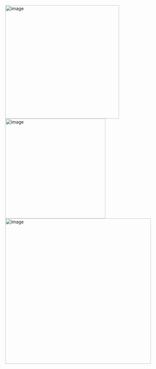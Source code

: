 <img width="360" alt="image" src="https://user-images.githubusercontent.com/76520477/167863923-40407460-4949-4bad-be4d-06d2aaaae418.png">

 
<img width="317" alt="image" src="https://user-images.githubusercontent.com/76520477/167863973-7b24bfda-741a-4290-acd2-5acc540745b7.png">



<img width="461" alt="image" src="https://user-images.githubusercontent.com/76520477/167864030-abfeff38-fce3-4916-be3d-e2ebc5714fdd.png">


